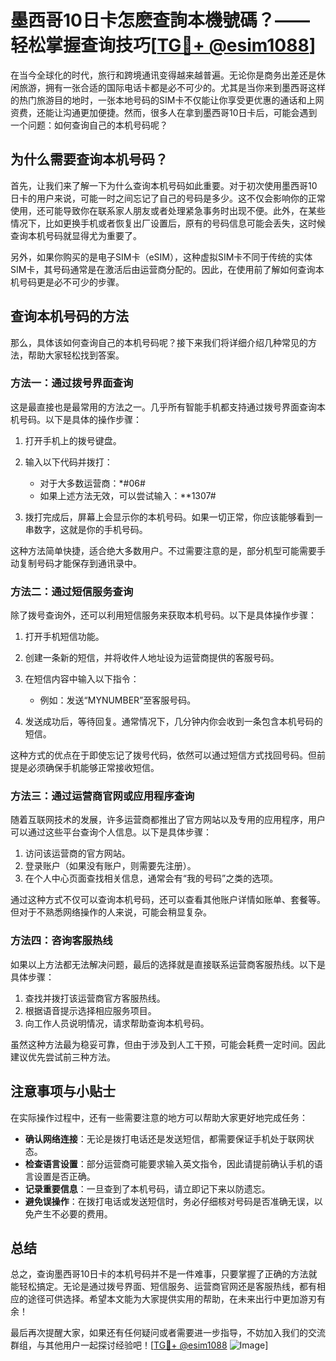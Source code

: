 # 墨西哥10日卡怎麽查詢本機號碼？——轻松掌握查询技巧[[TG💪+ @esim1088](https://t.me/s/esim1088)]

在当今全球化的时代，旅行和跨境通讯变得越来越普遍。无论你是商务出差还是休闲旅游，拥有一张合适的国际电话卡都是必不可少的。尤其是当你来到墨西哥这样的热门旅游目的地时，一张本地号码的SIM卡不仅能让你享受更优惠的通话和上网资费，还能让沟通更加便捷。然而，很多人在拿到墨西哥10日卡后，可能会遇到一个问题：如何查询自己的本机号码呢？

## 为什么需要查询本机号码？

首先，让我们来了解一下为什么查询本机号码如此重要。对于初次使用墨西哥10日卡的用户来说，可能一时之间忘记了自己的号码是多少。这不仅会影响你的正常使用，还可能导致你在联系家人朋友或者处理紧急事务时出现不便。此外，在某些情况下，比如更换手机或者恢复出厂设置后，原有的号码信息可能会丢失，这时候查询本机号码就显得尤为重要了。

另外，如果你购买的是电子SIM卡（eSIM），这种虚拟SIM卡不同于传统的实体SIM卡，其号码通常是在激活后由运营商分配的。因此，在使用前了解如何查询本机号码更是必不可少的步骤。

## 查询本机号码的方法

那么，具体该如何查询自己的本机号码呢？接下来我们将详细介绍几种常见的方法，帮助大家轻松找到答案。

### 方法一：通过拨号界面查询

这是最直接也是最常用的方法之一。几乎所有智能手机都支持通过拨号界面查询本机号码。以下是具体的操作步骤：

1. 打开手机上的拨号键盘。
2. 输入以下代码并拨打：
   - 对于大多数运营商：*#06#
   - 如果上述方法无效，可以尝试输入：**1307#

3. 拨打完成后，屏幕上会显示你的本机号码。如果一切正常，你应该能够看到一串数字，这就是你的手机号码。

这种方法简单快捷，适合绝大多数用户。不过需要注意的是，部分机型可能需要手动复制号码才能保存到通讯录中。

### 方法二：通过短信服务查询

除了拨号查询外，还可以利用短信服务来获取本机号码。以下是具体操作步骤：

1. 打开手机短信功能。
2. 创建一条新的短信，并将收件人地址设为运营商提供的客服号码。
3. 在短信内容中输入以下指令：
   - 例如：发送“MYNUMBER”至客服号码。

4. 发送成功后，等待回复。通常情况下，几分钟内你会收到一条包含本机号码的短信。

这种方式的优点在于即使忘记了拨号代码，依然可以通过短信方式找回号码。但前提是必须确保手机能够正常接收短信。

### 方法三：通过运营商官网或应用程序查询

随着互联网技术的发展，许多运营商都推出了官方网站以及专用的应用程序，用户可以通过这些平台查询个人信息。以下是具体步骤：

1. 访问该运营商的官方网站。
2. 登录账户（如果没有账户，则需要先注册）。
3. 在个人中心页面查找相关信息，通常会有“我的号码”之类的选项。

通过这种方式不仅可以查询本机号码，还可以查看其他账户详情如账单、套餐等。但对于不熟悉网络操作的人来说，可能会稍显复杂。

### 方法四：咨询客服热线

如果以上方法都无法解决问题，最后的选择就是直接联系运营商客服热线。以下是具体步骤：

1. 查找并拨打该运营商官方客服热线。
2. 根据语音提示选择相应服务项目。
3. 向工作人员说明情况，请求帮助查询本机号码。

虽然这种方法最为稳妥可靠，但由于涉及到人工干预，可能会耗费一定时间。因此建议优先尝试前三种方法。

## 注意事项与小贴士

在实际操作过程中，还有一些需要注意的地方可以帮助大家更好地完成任务：

- **确认网络连接**：无论是拨打电话还是发送短信，都需要保证手机处于联网状态。
- **检查语言设置**：部分运营商可能要求输入英文指令，因此请提前确认手机的语言设置是否正确。
- **记录重要信息**：一旦查到了本机号码，请立即记下来以防遗忘。
- **避免误操作**：在拨打电话或发送短信时，务必仔细核对号码是否准确无误，以免产生不必要的费用。

## 总结

总之，查询墨西哥10日卡的本机号码并不是一件难事，只要掌握了正确的方法就能轻松搞定。无论是通过拨号界面、短信服务、运营商官网还是客服热线，都有相应的途径可供选择。希望本文能为大家提供实用的帮助，在未来出行中更加游刃有余！

最后再次提醒大家，如果还有任何疑问或者需要进一步指导，不妨加入我们的交流群组，与其他用户一起探讨经验吧！[[TG💪+ @esim1088](https://t.me/s/esim1088) ![Image](https://i.postimg.cc/4NQfJmqS/Snipaste-2025-05-13-00-14-12.png)]